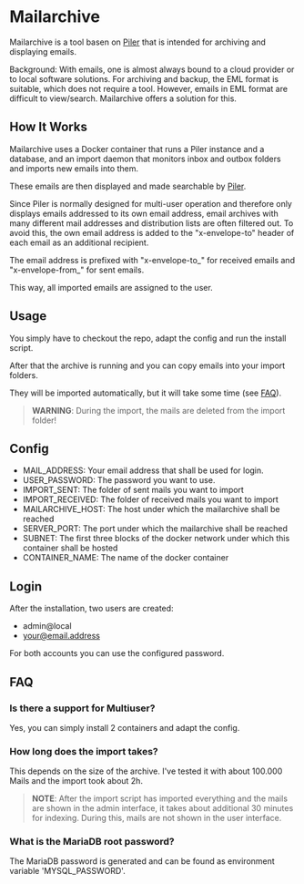 # Mailarchive

Mailarchive is a tool basen on [Piler](https://bitbucket.org/jsuto/piler)
that is intended for archiving and displaying emails.

Background: With emails, one is almost always bound to a cloud provider or to local software solutions.
For archiving and backup, the EML format is suitable, which does not require a tool.
However, emails in EML format are difficult to view/search.
Mailarchive offers a solution for this.

## How It Works

Mailarchive uses a Docker container that runs a Piler instance and a database, and an import daemon that monitors inbox and outbox folders and imports new emails into them.

These emails are then displayed and made searchable by [Piler](https://bitbucket.org/jsuto/piler).

Since Piler is normally designed for multi-user operation and therefore only displays emails addressed to its own email address,
email archives with many different mail addresses and distribution lists are often filtered out.
To avoid this, the own email address is added to the "x-envelope-to" header of each email as an additional recipient.

The email address is prefixed with "x-envelope-to_" for received emails and "x-envelope-from_" for sent emails.

This way, all imported emails are assigned to the user.

## Usage

You simply have to checkout the repo, adapt the config and run the install script.

After that the archive is running and you can copy emails into your import folders.

They will be imported automatically, but it will take some time (see [FAQ](#faq)).
 
>**WARNING**: During the import, the mails are deleted from the import folder!

## Config


- MAIL_ADDRESS: Your email address that shall be used for login.
- USER_PASSWORD: The password you want to use.
- IMPORT_SENT: The folder of sent mails you want to import
- IMPORT_RECEIVED: The folder of received mails you want to import
- MAILARCHIVE_HOST: The host under which the mailarchive shall be reached
- SERVER_PORT: The port under which the mailarchive shall be reached
- SUBNET: The first three blocks of the docker network under which this container shall be hosted
- CONTAINER_NAME: The name of the docker container

## Login

After the installation, two users are created:

- admin@local
- your@email.address

For both accounts you can use the configured password.

## FAQ

### Is there a support for Multiuser?

Yes, you can simply install 2 containers and adapt the config.
 
### How long does the import takes?

This depends on the size of the archive. I've tested it with about 100.000 Mails and the import took about 2h.

>**NOTE**: After the import script has imported everything and the mails are shown in the admin interface, it takes about additional 30 minutes for indexing. During this, mails are not shown in the user interface.

### What is the MariaDB root password?

The MariaDB password is generated and can be found as environment variable 'MYSQL_PASSWORD'.

